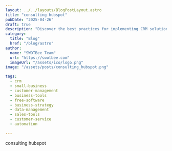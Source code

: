 ```yaml
---
layout: ../../layouts/BlogPostLayout.astro
title: "consulting hubspot​"
pubDate: "2025-04-26"
draft: true
description: "Discover the best practices for implementing CRM solutions to streamline customer management and boost profitability. Explore free and inexpensive CRM options perfect for small businesses looking to enhance customer relations without breaking the bank."
category:
  title: "Blog"
  href: "/blog/astro"
author:
  name: "SWOTBee Team"
  url: "https://swotbee.com"
  imageUrl: "/assets/ico/logo.png"
image: "/assets/posts/consulting_hubspot.png"

tags:
  - crm
  - small-business
  - customer-management
  - business-tools
  - free-software
  - business-strategy
  - data-management
  - sales-tools
  - customer-service
  - automation

---
```

consulting hubspot​
